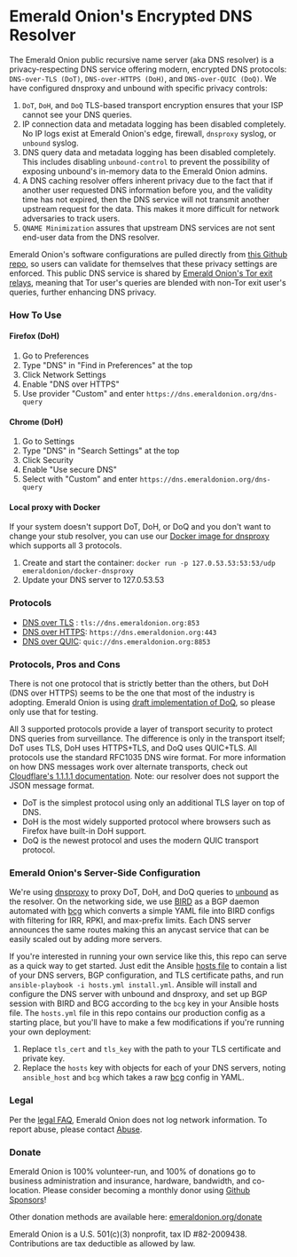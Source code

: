 # Emerald Onion's Encrypted DNS Resolver

The Emerald Onion public recursive name server (aka DNS resolver) is a privacy-respecting DNS service offering modern, encrypted DNS protocols: `DNS-over-TLS (DoT)`, `DNS-over-HTTPS (DoH)`, and `DNS-over-QUIC (DoQ)`. We have configured dnsproxy and unbound with specific privacy controls:

1. `DoT`, `DoH`, and `DoQ` TLS-based transport encryption ensures that your ISP cannot see your DNS queries.
2. IP connection data and metadata logging has been disabled completely. No IP logs exist at Emerald Onion's edge, firewall, `dnsproxy` syslog, or `unbound` syslog.
3. DNS query data and metadata logging has been disabled completely. This includes disabling `unbound-control` to prevent the possibility of exposing unbound's in-memory data to the Emerald Onion admins.
4. A DNS caching resolver offers inherent privacy due to the fact that if another user requested DNS information before you, and the validity time has not expired, then the DNS service will not transmit another upstream request for the data. This makes it more difficult for network adversaries to track users.
5. `QNAME Minimization` assures that upstream DNS services are not sent end-user data from the DNS resolver.

Emerald Onion's software configurations are pulled directly from [this Github repo](https://github.com/emeraldonion/DNS/tree/main/templates), so users can validate for themselves that these privacy settings are enforced. This public DNS service is shared by [Emerald Onion's Tor exit relays](https://metrics.torproject.org/rs.html#search/as:396507), meaning that Tor user's queries are blended with non-Tor exit user's queries, further enhancing DNS privacy.

### How To Use

#### Firefox (DoH)

1. Go to Preferences
2. Type "DNS" in "Find in Preferences" at the top
3. Click Network Settings
4. Enable "DNS over HTTPS"
5. Use provider "Custom" and enter `https://dns.emeraldonion.org/dns-query`

#### Chrome (DoH)

1. Go to Settings
2. Type "DNS" in "Search Settings" at the top
3. Click Security
4. Enable "Use secure DNS"
5. Select with "Custom" and enter `https://dns.emeraldonion.org/dns-query`

#### Local proxy with Docker

If your system doesn't support DoT, DoH, or DoQ and you don't want to change your stub resolver, you can use our [Docker image for dnsproxy](https://github.com/emeraldonion/docker-dnsproxy) which supports all 3 protocols.

1. Create and start the container: `docker run -p 127.0.53.53:53:53/udp emeraldonion/docker-dnsproxy`
2. Update your DNS server to 127.0.53.53

### Protocols

- [DNS over TLS](https://tools.ietf.org/html/rfc7858) : `tls://dns.emeraldonion.org:853`
- [DNS over HTTPS](https://tools.ietf.org/html/rfc8484): `https://dns.emeraldonion.org:443`
- [DNS over QUIC](https://tools.ietf.org/html/draft-ietf-dprive-dnsoquic-02): `quic://dns.emeraldonion.org:8853`

### Protocols, Pros and Cons

There is not one protocol that is strictly better than the others, but DoH (DNS over HTTPS) seems to be the one that most of the industry is adopting. Emerald Onion is using [draft implementation of DoQ](https://github.com/AdguardTeam/dnsproxy/pull/128), so please only use that for testing.

All 3 supported protocols provide a layer of transport security to protect DNS queries from surveillance. The difference is only in the transport itself; DoT uses TLS, DoH uses HTTPS+TLS, and DoQ uses QUIC+TLS. All protocols use the standard RFC1035 DNS wire format. For more information on how DNS messages work over alternate transports, check out [Cloudflare's 1.1.1.1 documentation](https://developers.cloudflare.com/1.1.1.1/dns-over-https/wireformat). Note: our resolver does not support the JSON message format.

- DoT is the simplest protocol using only an additional TLS layer on top of DNS.
- DoH is the most widely supported protocol where browsers such as Firefox have built-in DoH support.
- DoQ is the newest protocol and uses the modern QUIC transport protocol.

### Emerald Onion's Server-Side Configuration

We're using [dnsproxy](https://github.com/AdguardTeam/dnsproxy) to proxy DoT, DoH, and DoQ queries to [unbound](https://github.com/NLnetLabs/unbound) as the resolver. On the networking side, we use [BIRD](https://gitlab.nic.cz/labs/bird/tree/master) as a BGP daemon automated with [bcg](https://github.com/natesales/bcg) which converts a simple YAML file into BIRD configs with filtering for IRR, RPKI, and max-prefix limits. Each DNS server announces the same routes making this an anycast service that can be easily scaled out by adding more servers.

If you're interested in running your own service like this, this repo can serve as a quick way to get started. Just edit the Ansible [hosts file](https://github.com/emeraldonion/APRNS/blob/main/hosts.yml) to contain a list of your DNS servers, BGP configuration, and TLS certificate paths, and run `ansible-playbook -i hosts.yml install.yml`. Ansible will install and configure the DNS server with unbound and dnsproxy, and set up BGP session with BIRD and BCG according to the `bcg` key in your Ansible hosts file. The `hosts.yml` file in this repo contains our production config as a starting place, but you'll have to make a few modifications if you're running your own deployment:

1. Replace `tls_cert` and `tls_key` with the path to your TLS certificate and private key.
2. Replace the `hosts` key with objects for each of your DNS servers, noting `ansible_host` and `bcg` which takes a raw [bcg](https://github.com/natesales/bcg) config in YAML.

### Legal

Per the [legal FAQ](https://emeraldonion.org/faq/), Emerald Onion does not log network information. To report abuse, please contact [Abuse](mailto:abuse@emeraldonion.org).

### Donate

Emerald Onion is 100% volunteer-run, and 100% of donations go to business administration and insurance, hardware, bandwidth, and co-location. Please consider becoming a monthly donor using [Github Sponsors](https://github.com/sponsors/emeraldonion)!

Other donation methods are available here: [emeraldonion.org/donate](https://emeraldonion.org/donate/)

Emerald Onion is a U.S. 501(c)(3) nonprofit, tax ID #82-2009438. Contributions are tax deductible as allowed by law.
